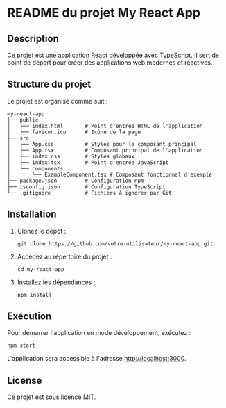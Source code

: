 # README du projet My React App

## Description

Ce projet est une application React développée avec TypeScript. Il sert de point de départ pour créer des applications web modernes et réactives.

## Structure du projet

Le projet est organisé comme suit :

```
my-react-app
├── public
│   ├── index.html       # Point d'entrée HTML de l'application
│   └── favicon.ico      # Icône de la page
├── src
│   ├── App.css          # Styles pour le composant principal
│   ├── App.tsx          # Composant principal de l'application
│   ├── index.css        # Styles globaux
│   ├── index.tsx        # Point d'entrée JavaScript
│   └── components
│       └── ExampleComponent.tsx # Composant fonctionnel d'exemple
├── package.json         # Configuration npm
├── tsconfig.json        # Configuration TypeScript
└── .gitignore           # Fichiers à ignorer par Git
```

## Installation

1. Clonez le dépôt :
   ```
   git clone https://github.com/votre-utilisateur/my-react-app.git
   ```
2. Accédez au répertoire du projet :
   ```
   cd my-react-app
   ```
3. Installez les dépendances :
   ```
   npm install
   ```

## Exécution

Pour démarrer l'application en mode développement, exécutez :
```
npm start
```
L'application sera accessible à l'adresse [http://localhost:3000](http://localhost:3000).

## License

Ce projet est sous licence MIT.